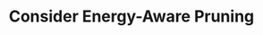 ---
layout: tactic

title:  "Consider Energy-Aware Pruning"
tags: machine-learning model-optimization measured
t-sort: "Awesome Tactic"
t-type: "Architectural Tactic"
categories: green-ml-enabled-systems
t-description: "In machine learning, pruning refers to the process of reducing the complexity and size of a ML model by removing unnecessary or less important components, such as weight. In energy-aware pruning, energy consumption of a neural network is used to guide the pruning process to optimize for the best energy efficiency. With the estimated energy for each layer in a CNN model, the algorithm performs layer-by-layer pruning, starting from the layers with the highest energy consumption to the layers with the lowest energy consumption. For pruning each layer, it removes the weights that have the smallest joint impact on the output feature maps"
t-participant: "Data Scientist"
t-artifact: "Machine Learning Algorithm"
t-context: "Machine Learning"
t-feature: 
t-intent: "Improve energy efficiency by pruning nodes with the smallest joint impact on the output"
t-targetQA: "Energy Efficiency"
t-relatedQA: "Accuracy"
t-measuredimpact: "The energy-aware pruning method reduces energy consumption"
t-source: "Tien-Ju Yang, Yu-Hsin Chen, and Vivienne Sze. 2017. Designing Energy-Efficient Convolutional Neural Networks Using Energy-Aware Pruning. In Proceedings of the IEEE Conference on Computer Vision and Pattern Recognition (CVPR) (pp. 5687-5695)."
t-source-doi: "https://doi.org/doi.org/10.48550/arXiv.1611.05128"
t-diagram: "consider-energy-aware-pruning.png"
---